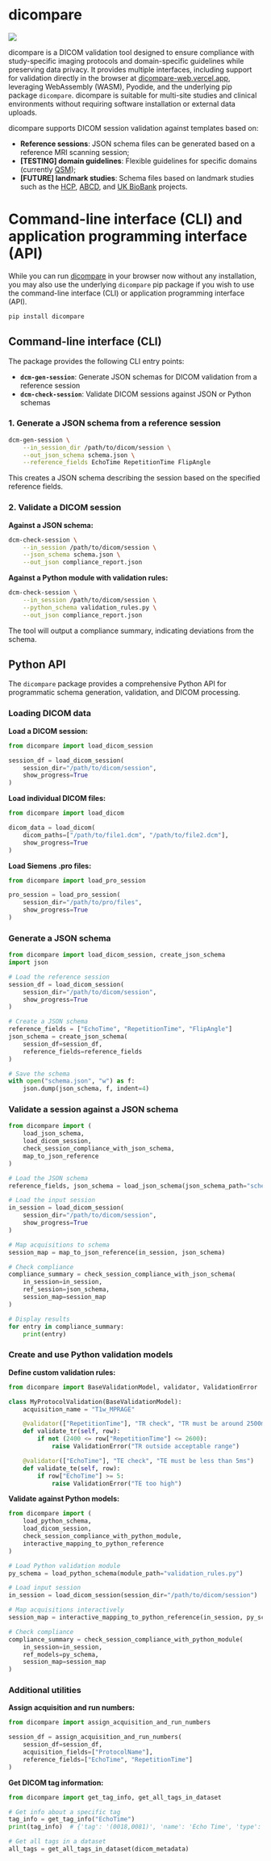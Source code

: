 # dicompare

[![](img/button.png)](https://dicompare-web.vercel.app/)

dicompare is a DICOM validation tool designed to ensure compliance with study-specific imaging protocols and domain-specific guidelines while preserving data privacy. It provides multiple interfaces, including support for validation directly in the browser at [dicompare-web.vercel.app](https://dicompare-web.vercel.app/), leveraging WebAssembly (WASM), Pyodide, and the underlying pip package `dicompare`. dicompare is suitable for multi-site studies and clinical environments without requiring software installation or external data uploads.

dicompare supports DICOM session validation against templates based on:

- **Reference sessions**: JSON schema files can be generated based on a reference MRI scanning session;
- **[TESTING] domain guidelines**: Flexible guidelines for specific domains (currently [QSM](https://doi.org/10.1002/mrm.30006));
- **[FUTURE] landmark studies**: Schema files based on landmark studies such as the [HCP](https://doi.org/10.1038/s41586-018-0579-z), [ABCD](https://doi.org/10.1016/j.dcn.2018.03.001), and [UK BioBank](https://doi.org/10.1038/s41586-018-0579-z) projects.

# Command-line interface (CLI) and application programming interface (API)

While you can run [dicompare](https://dicompare-web.vercel.app/) in your browser now without any installation, you may also use the underlying `dicompare` pip package if you wish to use the command-line interface (CLI) or application programming interface (API).

```bash
pip install dicompare
```

## Command-line interface (CLI)

The package provides the following CLI entry points:

- **`dcm-gen-session`**: Generate JSON schemas for DICOM validation from a reference session
- **`dcm-check-session`**: Validate DICOM sessions against JSON or Python schemas

### 1. Generate a JSON schema from a reference session

```bash
dcm-gen-session \
    --in_session_dir /path/to/dicom/session \
    --out_json_schema schema.json \
    --reference_fields EchoTime RepetitionTime FlipAngle
```

This creates a JSON schema describing the session based on the specified reference fields.

### 2. Validate a DICOM session

**Against a JSON schema:**

```bash
dcm-check-session \
    --in_session /path/to/dicom/session \
    --json_schema schema.json \
    --out_json compliance_report.json
```

**Against a Python module with validation rules:**

```bash
dcm-check-session \
    --in_session /path/to/dicom/session \
    --python_schema validation_rules.py \
    --out_json compliance_report.json
```

The tool will output a compliance summary, indicating deviations from the schema.

## Python API

The `dicompare` package provides a comprehensive Python API for programmatic schema generation, validation, and DICOM processing.

### Loading DICOM data

**Load a DICOM session:**

```python
from dicompare import load_dicom_session

session_df = load_dicom_session(
    session_dir="/path/to/dicom/session",
    show_progress=True
)
```

**Load individual DICOM files:**

```python
from dicompare import load_dicom

dicom_data = load_dicom(
    dicom_paths=["/path/to/file1.dcm", "/path/to/file2.dcm"],
    show_progress=True
)
```

**Load Siemens .pro files:**

```python
from dicompare import load_pro_session

pro_session = load_pro_session(
    session_dir="/path/to/pro/files",
    show_progress=True
)
```

### Generate a JSON schema

```python
from dicompare import load_dicom_session, create_json_schema
import json

# Load the reference session
session_df = load_dicom_session(
    session_dir="/path/to/dicom/session",
    show_progress=True
)

# Create a JSON schema
reference_fields = ["EchoTime", "RepetitionTime", "FlipAngle"]
json_schema = create_json_schema(
    session_df=session_df,
    reference_fields=reference_fields
)

# Save the schema
with open("schema.json", "w") as f:
    json.dump(json_schema, f, indent=4)
```

### Validate a session against a JSON schema

```python
from dicompare import (
    load_json_schema,
    load_dicom_session,
    check_session_compliance_with_json_schema,
    map_to_json_reference
)

# Load the JSON schema
reference_fields, json_schema = load_json_schema(json_schema_path="schema.json")

# Load the input session
in_session = load_dicom_session(
    session_dir="/path/to/dicom/session",
    show_progress=True
)

# Map acquisitions to schema
session_map = map_to_json_reference(in_session, json_schema)

# Check compliance
compliance_summary = check_session_compliance_with_json_schema(
    in_session=in_session,
    ref_session=json_schema,
    session_map=session_map
)

# Display results
for entry in compliance_summary:
    print(entry)
```

### Create and use Python validation models

**Define custom validation rules:**

```python
from dicompare import BaseValidationModel, validator, ValidationError

class MyProtocolValidation(BaseValidationModel):
    acquisition_name = "T1w_MPRAGE"

    @validator(["RepetitionTime"], "TR check", "TR must be around 2500ms")
    def validate_tr(self, row):
        if not (2400 <= row["RepetitionTime"] <= 2600):
            raise ValidationError("TR outside acceptable range")

    @validator(["EchoTime"], "TE check", "TE must be less than 5ms")
    def validate_te(self, row):
        if row["EchoTime"] >= 5:
            raise ValidationError("TE too high")
```

**Validate against Python models:**

```python
from dicompare import (
    load_python_schema,
    load_dicom_session,
    check_session_compliance_with_python_module,
    interactive_mapping_to_python_reference
)

# Load Python validation module
py_schema = load_python_schema(module_path="validation_rules.py")

# Load input session
in_session = load_dicom_session(session_dir="/path/to/dicom/session")

# Map acquisitions interactively
session_map = interactive_mapping_to_python_reference(in_session, py_schema)

# Check compliance
compliance_summary = check_session_compliance_with_python_module(
    in_session=in_session,
    ref_models=py_schema,
    session_map=session_map
)
```

### Additional utilities

**Assign acquisition and run numbers:**

```python
from dicompare import assign_acquisition_and_run_numbers

session_df = assign_acquisition_and_run_numbers(
    session_df=session_df,
    acquisition_fields=["ProtocolName"],
    reference_fields=["EchoTime", "RepetitionTime"]
)
```

**Get DICOM tag information:**

```python
from dicompare import get_tag_info, get_all_tags_in_dataset

# Get info about a specific tag
tag_info = get_tag_info("EchoTime")
print(tag_info)  # {'tag': '(0018,0081)', 'name': 'Echo Time', 'type': 'float'}

# Get all tags in a dataset
all_tags = get_all_tags_in_dataset(dicom_metadata)
```

